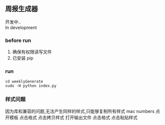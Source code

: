 ## 周报生成器

开发中..  
In development  

### before run
1. 确保有权限读写文件
2. 已安装 pip 


### run
```
cd weeklyGenerate
sudo -H python index.py
```

### 样式问题  

因为库和兼容的问题,无法产生同样的样式,只能够复制所有样式
mac numbers 点开模板 点击格式 点击拷贝样式 打开输出文件 点击格式 点击粘贴样式
